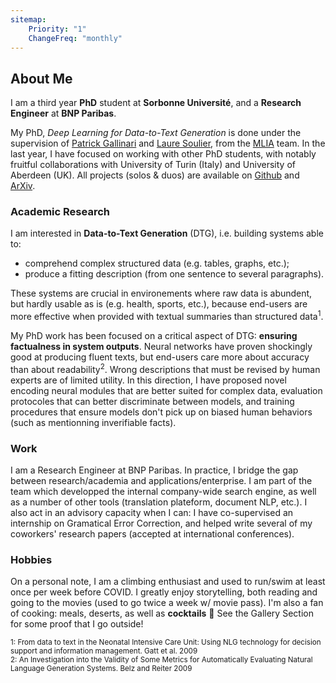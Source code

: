 ```yaml
---
sitemap:
    Priority: "1"
    ChangeFreq: "monthly"
---
```


## About Me


I am a third year **PhD** student at **Sorbonne Université**, and a **Research Engineer** at **BNP Paribas**. 

My PhD, _Deep Learning for Data-to-Text Generation_ is done under the supervision of [Patrick Gallinari][1] and [Laure Soulier][2], from the [MLIA][3] team. In the last year, I have focused on working with other PhD students, with notably fruitful collaborations with University of Turin (Italy) and University of Aberdeen (UK). All projects (solos \& duos) are available on [Github][4] and [ArXiv][5].


### Academic Research

I am interested in **Data-to-Text Generation** (DTG), i.e. building systems able to:
 - comprehend complex structured data (e.g. tables, graphs, etc.); 
 - produce a fitting description (from one sentence to several paragraphs). 

These systems are crucial in environements where raw data is abundent, but hardly usable as is (e.g. health, sports, etc.), because end-users are more effective when provided with textual summaries than structured data<sup>1</sup>.

My PhD work has been focused on a critical aspect of DTG: **ensuring factualness in system outputs**. Neural networks have proven shockingly good at producing fluent texts, but end-users care more about accuracy than about readability<sup>2</sup>. Wrong descriptions that must be revised by human experts are of limited utility. In this direction, I have proposed novel encoding neural modules that are better suited for complex data, evaluation protocoles that can better discriminate between models, and training procedures that ensure models don't pick up on biased human behaviors (such as mentionning inverifiable facts).

### Work

I am a Research Engineer at BNP Paribas. In practice, I bridge the gap between research/academia and applications/enterprise. I am part of the team which developped the internal company-wide search engine, as well as a number of other tools (translation plateform, document NLP, etc.). I also act in an advisory capacity when I can: I have co-supervised an internship on Gramatical Error Correction, and helped write several of my coworkers' research papers (accepted at international conferences).

### Hobbies

On a personal note, I am a climbing enthusiast and used to run/swim at least once per week before COVID. I greatly enjoy storytelling, both reading and going to the movies (used to go twice a week w/ movie pass). I'm also a fan of cooking: meals, deserts, as well as **cocktails** :tropical_drink: See the Gallery Section for some proof that I go outside!


<sub>1: From data to text in the Neonatal Intensive Care Unit: Using NLG technology for decision support and information management. Gatt et al. 2009</sub>  
<sub>2: An Investigation into the Validity of Some Metrics for Automatically Evaluating Natural Language Generation Systems. Belz and Reiter 2009</sub>

[1]: http://www-connex.lip6.fr/~gallinar/gallinari/pmwiki.php 
[2]: https://mlia.lip6.fr/soulier/
[3]: https://mlia.lip6.fr/
[4]: https://github.com/KaijuML
[5]: https://arxiv.org/search/cs?searchtype=author&query=Rebuffel%2C+C